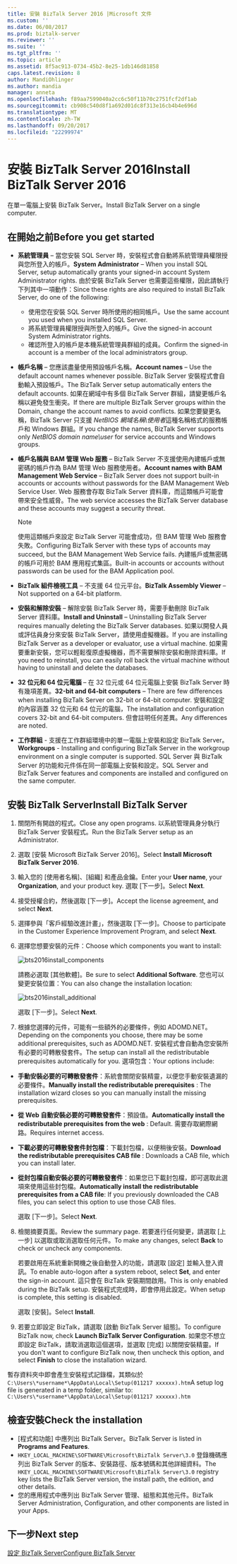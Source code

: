 ```yaml
---
title: 安裝 BizTalk Server 2016 |Microsoft 文件
ms.custom: ''
ms.date: 06/08/2017
ms.prod: biztalk-server
ms.reviewer: ''
ms.suite: ''
ms.tgt_pltfrm: ''
ms.topic: article
ms.assetid: 8f5ac913-0734-45b2-8e25-1db146d81858
caps.latest.revision: 8
author: MandiOhlinger
ms.author: mandia
manager: anneta
ms.openlocfilehash: f89aa7599040a2cc6c50f11b70c2751fcf2df1ab
ms.sourcegitcommit: cb908c540d8f1a692d01dc8f313e16cb4b4e696d
ms.translationtype: MT
ms.contentlocale: zh-TW
ms.lasthandoff: 09/20/2017
ms.locfileid: "22299974"
---
```

# <a name="install-biztalk-server-2016"></a><span data-ttu-id="6916b-102">安裝 BizTalk Server 2016</span><span class="sxs-lookup"><span data-stu-id="6916b-102">Install BizTalk Server 2016</span></span>
<span data-ttu-id="6916b-103">在單一電腦上安裝 BizTalk Server。</span><span class="sxs-lookup"><span data-stu-id="6916b-103">Install BizTalk Server on a single computer.</span></span>

## <a name="before-you-get-started"></a><span data-ttu-id="6916b-104">在開始之前</span><span class="sxs-lookup"><span data-stu-id="6916b-104">Before you get started</span></span>

* <span data-ttu-id="6916b-105">**系統管理員** – 當您安裝 SQL Server 時，安裝程式會自動將系統管理員權限授與您所登入的帳戶。</span><span class="sxs-lookup"><span data-stu-id="6916b-105">**System Administrator** – When you install SQL Server, setup automatically grants your signed-in account System Administrator rights.</span></span> <span data-ttu-id="6916b-106">由於安裝 BizTalk Server 也需要這些權限，因此請執行下列其中一項動作：</span><span class="sxs-lookup"><span data-stu-id="6916b-106">Since these rights are also required to install BizTalk Server, do one of the following:</span></span>
  * <span data-ttu-id="6916b-107">使用您在安裝 SQL Server 時所使用的相同帳戶。</span><span class="sxs-lookup"><span data-stu-id="6916b-107">Use the same account you used when you installed SQL Server.</span></span>
  * <span data-ttu-id="6916b-108">將系統管理員權限授與所登入的帳戶。</span><span class="sxs-lookup"><span data-stu-id="6916b-108">Give the signed-in account System Administrator rights.</span></span>
  * <span data-ttu-id="6916b-109">確認所登入的帳戶是本機系統管理員群組的成員。</span><span class="sxs-lookup"><span data-stu-id="6916b-109">Confirm the signed-in account is a member of the local administrators group.</span></span>
* <span data-ttu-id="6916b-110">**帳戶名稱** – 您應該盡量使用預設帳戶名稱。</span><span class="sxs-lookup"><span data-stu-id="6916b-110">**Account names** – Use the default account names whenever possible.</span></span> <span data-ttu-id="6916b-111">BizTalk Server 安裝程式會自動輸入預設帳戶。</span><span class="sxs-lookup"><span data-stu-id="6916b-111">The BizTalk Server setup automatically enters the default accounts.</span></span> <span data-ttu-id="6916b-112">如果在網域中有多個 BizTalk Server 群組，請變更帳戶名稱以避免發生衝突。</span><span class="sxs-lookup"><span data-stu-id="6916b-112">If there are multiple BizTalk Server groups within the Domain, change the account names to avoid conflicts.</span></span> <span data-ttu-id="6916b-113">如果您要變更名稱，BizTalk Server 只支援 *NetBIOS 網域名稱\使用者*這種名稱格式的服務帳戶和 Windows 群組。</span><span class="sxs-lookup"><span data-stu-id="6916b-113">If you change the names, BizTalk Server supports only *NetBIOS domain name\user* for service accounts and Windows groups.</span></span>
* <span data-ttu-id="6916b-114">**帳戶名稱與 BAM 管理 Web 服務** – BizTalk Server 不支援使用內建帳戶或無密碼的帳戶作為 BAM 管理 Web 服務使用者。</span><span class="sxs-lookup"><span data-stu-id="6916b-114">**Account names with BAM Management Web Service** – BizTalk Server does not support built-in accounts or accounts without passwords for the BAM Management Web Service User.</span></span> <span data-ttu-id="6916b-115">Web 服務會存取 BizTalk Server 資料庫，而這類帳戶可能會帶來安全性威脅。</span><span class="sxs-lookup"><span data-stu-id="6916b-115">The web service accesses the BizTalk Server database and these accounts may suggest a security threat.</span></span>

    > [!NOTE] 
    > <span data-ttu-id="6916b-116">使用這類帳戶來設定 BizTalk Server 可能會成功，但 BAM 管理 Web 服務會失敗。</span><span class="sxs-lookup"><span data-stu-id="6916b-116">Configuring BizTalk Server with these typs of accounts may succeed, but the BAM Management Web Service fails.</span></span> <span data-ttu-id="6916b-117">內建帳戶或無密碼的帳戶可用於 BAM 應用程式集區。</span><span class="sxs-lookup"><span data-stu-id="6916b-117">Built-in accounts or accounts without passwords can be used for the BAM Application pool.</span></span>

* <span data-ttu-id="6916b-118">**BizTalk 組件檢視工具** – 不支援 64 位元平台。</span><span class="sxs-lookup"><span data-stu-id="6916b-118">**BizTalk Assembly Viewer** – Not supported on a 64-bit platform.</span></span> 
* <span data-ttu-id="6916b-119">**安裝和解除安裝** – 解除安裝 BizTalk Server 時，需要手動刪除 BizTalk Server 資料庫。</span><span class="sxs-lookup"><span data-stu-id="6916b-119">**Install and Uninstall** – Uninstalling BizTalk Server requires manually deleting the BizTalk Server databases.</span></span> <span data-ttu-id="6916b-120">如果以開發人員或評估員身分來安裝 BizTalk Server，請使用虛擬機器。</span><span class="sxs-lookup"><span data-stu-id="6916b-120">If you are installing BizTalk Server as a developer or evaluator, use a virtual machine.</span></span> <span data-ttu-id="6916b-121">如果需要重新安裝，您可以輕鬆復原虛擬機器，而不需要解除安裝和刪除資料庫。</span><span class="sxs-lookup"><span data-stu-id="6916b-121">If you need to reinstall, you can easily roll back the virtual machine without having to uninstall and delete the databases.</span></span>
* <span data-ttu-id="6916b-122">**32 位元和 64 位元電腦** – 在 32 位元或 64 位元電腦上安裝 BizTalk Server 時有幾項差異。</span><span class="sxs-lookup"><span data-stu-id="6916b-122">**32-bit and 64-bit computers** – There are few differences when installing BizTalk Server on 32-bit or 64-bit computer.</span></span> <span data-ttu-id="6916b-123">安裝和設定的內容涵蓋 32 位元和 64 位元的電腦，</span><span class="sxs-lookup"><span data-stu-id="6916b-123">The installation and configuration covers 32-bit and 64-bit computers.</span></span> <span data-ttu-id="6916b-124">但會註明任何差異。</span><span class="sxs-lookup"><span data-stu-id="6916b-124">Any differences are noted.</span></span>
* <span data-ttu-id="6916b-125">**工作群組** - 支援在工作群組環境中的單一電腦上安裝和設定 BizTalk Server。</span><span class="sxs-lookup"><span data-stu-id="6916b-125">**Workgroups** - Installing and configuring BizTalk Server in the workgroup environment on a single computer is supported.</span></span> <span data-ttu-id="6916b-126">SQL Server 與 BizTalk Server 的功能和元件係在同一部電腦上安裝和設定。</span><span class="sxs-lookup"><span data-stu-id="6916b-126">SQL Server and BizTalk Server features and components are installed and configured on the same computer.</span></span>


## <a name="install-biztalk-server"></a><span data-ttu-id="6916b-127">安裝 BizTalk Server</span><span class="sxs-lookup"><span data-stu-id="6916b-127">Install BizTalk Server</span></span>
1. <span data-ttu-id="6916b-128">關閉所有開啟的程式。</span><span class="sxs-lookup"><span data-stu-id="6916b-128">Close any open programs.</span></span> <span data-ttu-id="6916b-129">以系統管理員身分執行 BizTalk Server 安裝程式。</span><span class="sxs-lookup"><span data-stu-id="6916b-129">Run the BizTalk Server setup as an Administrator.</span></span>
2. <span data-ttu-id="6916b-130">選取 [安裝 Microsoft BizTalk Server 2016]。</span><span class="sxs-lookup"><span data-stu-id="6916b-130">Select **Install Microsoft BizTalk Server 2016**.</span></span>
3. <span data-ttu-id="6916b-131">輸入您的 [使用者名稱]、[組織] 和產品金鑰。</span><span class="sxs-lookup"><span data-stu-id="6916b-131">Enter your **User name**, your **Organization**, and your product key.</span></span> <span data-ttu-id="6916b-132">選取 [下一步]。</span><span class="sxs-lookup"><span data-stu-id="6916b-132">Select **Next**.</span></span>
4. <span data-ttu-id="6916b-133">接受授權合約，然後選取 [下一步]。</span><span class="sxs-lookup"><span data-stu-id="6916b-133">Accept the license agreement, and select **Next**.</span></span>
5. <span data-ttu-id="6916b-134">選擇參與「客戶經驗改進計畫」，然後選取 [下一步]。</span><span class="sxs-lookup"><span data-stu-id="6916b-134">Choose to participate in the Customer Experience Improvement Program, and select **Next**.</span></span>
6. <span data-ttu-id="6916b-135">選擇您想要安裝的元件：</span><span class="sxs-lookup"><span data-stu-id="6916b-135">Choose which components you want to install:</span></span>

    ![bts2016install_components](../install-and-config-guides/media/bts2016install-components.gif)
  
    <span data-ttu-id="6916b-137">請務必選取 [其他軟體]。</span><span class="sxs-lookup"><span data-stu-id="6916b-137">Be sure to select **Additional Software**.</span></span> <span data-ttu-id="6916b-138">您也可以變更安裝位置：</span><span class="sxs-lookup"><span data-stu-id="6916b-138">You can also change the installation location:</span></span> 
  
    ![bts2016install_additional](../install-and-config-guides/media/bts2016install-additional.gif)

    <span data-ttu-id="6916b-140">選取 [下一步]。</span><span class="sxs-lookup"><span data-stu-id="6916b-140">Select **Next**.</span></span>   
  
 7. <span data-ttu-id="6916b-141">根據您選擇的元件，可能有一些額外的必要條件，例如 ADOMD.NET。</span><span class="sxs-lookup"><span data-stu-id="6916b-141">Depending on the components you choose, there may be some additional prerequisites, such as ADOMD.NET.</span></span> <span data-ttu-id="6916b-142">安裝程式會自動為您安裝所有必要的可轉散發套件。</span><span class="sxs-lookup"><span data-stu-id="6916b-142">The setup can install all the redistributable prerequisites automatically for you.</span></span> <span data-ttu-id="6916b-143">選項包含：</span><span class="sxs-lookup"><span data-stu-id="6916b-143">Your options include:</span></span>
* <span data-ttu-id="6916b-144">**手動安裝必要的可轉散發套件**：系統會關閉安裝精靈，以便您手動安裝遺漏的必要條件。</span><span class="sxs-lookup"><span data-stu-id="6916b-144">**Manually install the redistributable prerequisites** : The installation wizard closes so you can manually install the missing prerequisites.</span></span>
* <span data-ttu-id="6916b-145">**從 Web 自動安裝必要的可轉散發套件**：預設值。</span><span class="sxs-lookup"><span data-stu-id="6916b-145">**Automatically install the redistributable prerequisites from the web** : Default.</span></span> <span data-ttu-id="6916b-146">需要存取網際網路。</span><span class="sxs-lookup"><span data-stu-id="6916b-146">Requires internet access.</span></span>
* <span data-ttu-id="6916b-147">**下載必要的可轉散發套件封包檔**：下載封包檔，以便稍後安裝。</span><span class="sxs-lookup"><span data-stu-id="6916b-147">**Download the redistributable prerequisites CAB file** : Downloads a CAB file, which you can install later.</span></span>
* <span data-ttu-id="6916b-148">**從封包檔自動安裝必要的可轉散發套件**：如果您已下載封包檔，即可選取此選項來使用這些封包檔。</span><span class="sxs-lookup"><span data-stu-id="6916b-148">**Automatically install the redistributable prerequisites from a CAB file**: If you previously downloaded the CAB files, you can select this option to use those CAB files.</span></span> 

  <span data-ttu-id="6916b-149">選取 [下一步]。</span><span class="sxs-lookup"><span data-stu-id="6916b-149">Select **Next**.</span></span>
  
8. <span data-ttu-id="6916b-150">檢閱摘要頁面。</span><span class="sxs-lookup"><span data-stu-id="6916b-150">Review the summary page.</span></span> <span data-ttu-id="6916b-151">若要進行任何變更，請選取 [上一步] 以選取或取消選取任何元件。</span><span class="sxs-lookup"><span data-stu-id="6916b-151">To make any changes, select **Back** to check or uncheck any components.</span></span> 

     <span data-ttu-id="6916b-152">若要啟用在系統重新開機之後自動登入的功能，請選取 [設定] 並輸入登入資訊。</span><span class="sxs-lookup"><span data-stu-id="6916b-152">To enable auto-logon after a system reboot, select **Set**, and enter the sign-in account.</span></span> <span data-ttu-id="6916b-153">這只會在 BizTalk 安裝期間啟用。</span><span class="sxs-lookup"><span data-stu-id="6916b-153">This is only enabled during the BizTalk setup.</span></span> <span data-ttu-id="6916b-154">安裝程式完成時，即會停用此設定。</span><span class="sxs-lookup"><span data-stu-id="6916b-154">When setup is complete, this setting is disabled.</span></span> 

    <span data-ttu-id="6916b-155">選取 [安裝]。</span><span class="sxs-lookup"><span data-stu-id="6916b-155">Select **Install**.</span></span>
  
9. <span data-ttu-id="6916b-156">若要立即設定 BizTalk，請選取 [啟動 BizTalk Server 組態]。</span><span class="sxs-lookup"><span data-stu-id="6916b-156">To configure BizTalk now, check **Launch BizTalk Server Configuration**.</span></span> <span data-ttu-id="6916b-157">如果您不想立即設定 BizTalk，請取消選取這個選項，並選取 [完成] 以關閉安裝精靈。</span><span class="sxs-lookup"><span data-stu-id="6916b-157">If you don't want to configure BizTalk now, then uncheck this option, and select **Finish** to close the installation wizard.</span></span> 

<span data-ttu-id="6916b-158">暫存資料夾中即會產生安裝程式記錄檔，其類似於 `C:\Users\*username*\AppData\Local\Setup(011217 xxxxxx).htm`</span><span class="sxs-lookup"><span data-stu-id="6916b-158">A setup log file is generated in a temp folder, similar to: `C:\Users\*username*\AppData\Local\Setup(011217 xxxxxx).htm`</span></span>
  
## <a name="check-the-installation"></a><span data-ttu-id="6916b-159">檢查安裝</span><span class="sxs-lookup"><span data-stu-id="6916b-159">Check the installation</span></span>

* <span data-ttu-id="6916b-160">[程式和功能] 中應列出 BizTalk Server。</span><span class="sxs-lookup"><span data-stu-id="6916b-160">BizTalk Server is listed in **Programs and Features**.</span></span>
* <span data-ttu-id="6916b-161">`HKEY_LOCAL_MACHINE\SOFTWARE\Microsoft\BizTalk Server\3.0` 登錄機碼應列出 BizTalk Server 的版本、安裝路徑、版本號碼和其他詳細資料。</span><span class="sxs-lookup"><span data-stu-id="6916b-161">The `HKEY_LOCAL_MACHINE\SOFTWARE\Microsoft\BizTalk Server\3.0` registry key lists the BizTalk Server version, the install path, the edition, and other details.</span></span>
* <span data-ttu-id="6916b-162">您的應用程式中應列出 BizTalk Server 管理、組態和其他元件。</span><span class="sxs-lookup"><span data-stu-id="6916b-162">BizTalk Server Administration, Configuration, and other components are listed in your Apps.</span></span> 

## <a name="next-step"></a><span data-ttu-id="6916b-163">下一步</span><span class="sxs-lookup"><span data-stu-id="6916b-163">Next step</span></span>
[<span data-ttu-id="6916b-164">設定 BizTalk Server</span><span class="sxs-lookup"><span data-stu-id="6916b-164">Configure BizTalk Server</span></span>](../install-and-config-guides/configure-biztalk-server.md)
